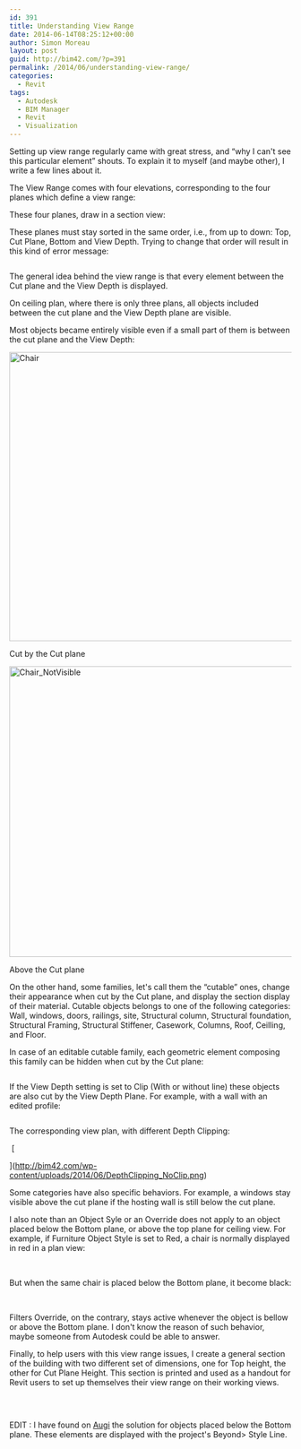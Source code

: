 ```yaml
---
id: 391
title: Understanding View Range
date: 2014-06-14T08:25:12+00:00
author: Simon Moreau
layout: post
guid: http://bim42.com/?p=391
permalink: /2014/06/understanding-view-range/
categories:
  - Revit
tags:
  - Autodesk
  - BIM Manager
  - Revit
  - Visualization
---
```

Setting up view range regularly came with great stress, and &#8220;why I can't see this particular element&#8221; shouts. To explain it to myself (and maybe other), I write a few lines about it.
  
The View Range comes with four elevations, corresponding to the four planes which define a view range:

![<img class="aligncenter wp-image-393 size-full" src="http://bim42.com/wp-content/uploads/2014/06/ViewRangeInterface.png" alt="ViewRangeInterface" width="478" height="303" srcset="https://bim42.com/wp-content/uploads/2014/06/ViewRangeInterface.png 478w, https://bim42.com/wp-content/uploads/2014/06/ViewRangeInterface-300x190.png 300w, https://bim42.com/wp-content/uploads/2014/06/ViewRangeInterface-473x300.png 473w" sizes="(max-width: 478px) 100vw, 478px" />](http://bim42.com/wp-content/uploads/2014/06/ViewRangeInterface.png)These four planes, draw in a section view:

![<img class="aligncenter wp-image-394 size-full" src="http://bim42.com/wp-content/uploads/2014/06/SectionViewPlaneDepth.png" alt="SectionViewPlaneDepth" width="813" height="513" srcset="https://bim42.com/wp-content/uploads/2014/06/SectionViewPlaneDepth.png 813w, https://bim42.com/wp-content/uploads/2014/06/SectionViewPlaneDepth-300x189.png 300w, https://bim42.com/wp-content/uploads/2014/06/SectionViewPlaneDepth-475x300.png 475w" sizes="(max-width: 813px) 100vw, 813px" />](http://bim42.com/wp-content/uploads/2014/06/SectionViewPlaneDepth.png)These planes must stay sorted in the same order, i.e., from up to down: Top, Cut Plane, Bottom and View Depth. Trying to change that order will result in this kind of error message:

![<img class="aligncenter size-full wp-image-396" src="http://bim42.com/wp-content/uploads/2014/06/ViewDepthError.png" alt="ViewDepthError" width="381" height="177" srcset="https://bim42.com/wp-content/uploads/2014/06/ViewDepthError.png 381w, https://bim42.com/wp-content/uploads/2014/06/ViewDepthError-300x139.png 300w" sizes="(max-width: 381px) 100vw, 381px" />](http://bim42.com/wp-content/uploads/2014/06/ViewDepthError.png)

The general idea behind the view range is that every element between the Cut plane and the View Depth is displayed.

On ceiling plan, where there is only three plans, all objects included between the cut plane and the View Depth plane are visible.

Most objects became entirely visible even if a small part of them is between the cut plane and the View Depth:

<div id="attachment_397" style="max-width: 603px" class="wp-caption aligncenter">
  <a href="http://bim42.com/wp-content/uploads/2014/06/Chair.png"><img class="wp-image-397 size-full" src="http://bim42.com/wp-content/uploads/2014/06/Chair.png" alt="Chair" width="593" height="516" srcset="https://bim42.com/wp-content/uploads/2014/06/Chair.png 593w, https://bim42.com/wp-content/uploads/2014/06/Chair-300x261.png 300w, https://bim42.com/wp-content/uploads/2014/06/Chair-344x300.png 344w" sizes="(max-width: 593px) 100vw, 593px" /></a>
  
  <p class="wp-caption-text">
    Cut by the Cut plane
  </p>
</div>

<div id="attachment_398" style="max-width: 597px" class="wp-caption aligncenter">
  <a href="http://bim42.com/wp-content/uploads/2014/06/Chair_NotVisible.png"><img class="wp-image-398 size-full" src="http://bim42.com/wp-content/uploads/2014/06/Chair_NotVisible.png" alt="Chair_NotVisible" width="587" height="519" srcset="https://bim42.com/wp-content/uploads/2014/06/Chair_NotVisible.png 587w, https://bim42.com/wp-content/uploads/2014/06/Chair_NotVisible-300x265.png 300w, https://bim42.com/wp-content/uploads/2014/06/Chair_NotVisible-339x300.png 339w" sizes="(max-width: 587px) 100vw, 587px" /></a>
  
  <p class="wp-caption-text">
    Above the Cut plane
  </p>
</div>

On the other hand, some families, let's call them the &#8220;cutable&#8221; ones, change their appearance when cut by the Cut plane, and display the section display of their material. Cutable objects belongs to one of the following categories: Wall, windows, doors, railings, site, Structural column, Structural foundation, Structural Framing, Structural Stiffener, Casework, Columns, Roof, Ceilling, and Floor.
  
In case of an editable cutable family, each geometric element composing this family can be hidden when cut by the Cut plane:

![<img class="aligncenter size-full wp-image-400" src="http://bim42.com/wp-content/uploads/2014/06/WhenCutInViewPlan.png" alt="WhenCutInViewPlan" width="439" height="302" srcset="https://bim42.com/wp-content/uploads/2014/06/WhenCutInViewPlan.png 439w, https://bim42.com/wp-content/uploads/2014/06/WhenCutInViewPlan-300x206.png 300w, https://bim42.com/wp-content/uploads/2014/06/WhenCutInViewPlan-436x300.png 436w" sizes="(max-width: 439px) 100vw, 439px" />](http://bim42.com/wp-content/uploads/2014/06/WhenCutInViewPlan.png)

If the View Depth setting is set to Clip (With or without line) these objects are also cut by the View Depth Plane. For example, with a wall with an edited profile:

![<img class="aligncenter size-full wp-image-413" src="http://bim42.com/wp-content/uploads/2014/06/WallSection.png" alt="WallSection" width="918" height="338" srcset="https://bim42.com/wp-content/uploads/2014/06/WallSection.png 918w, https://bim42.com/wp-content/uploads/2014/06/WallSection-300x110.png 300w, https://bim42.com/wp-content/uploads/2014/06/WallSection-500x184.png 500w" sizes="(max-width: 918px) 100vw, 918px" />](http://bim42.com/wp-content/uploads/2014/06/WallSection.png)

The corresponding view plan, with different Depth Clipping:

![<img class="aligncenter size-full wp-image-402" src="http://bim42.com/wp-content/uploads/2014/06/DepthClipping_NoClip.png" alt="DepthClipping_NoClip" width="997" height="372" srcset="https://bim42.com/wp-content/uploads/2014/06/DepthClipping_NoClip.png 997w, https://bim42.com/wp-content/uploads/2014/06/DepthClipping_NoClip-300x111.png 300w, https://bim42.com/wp-content/uploads/2014/06/DepthClipping_NoClip-500x186.png 500w" sizes="(max-width: 997px) 100vw, 997px" /><img class="aligncenter size-full wp-image-401" src="http://bim42.com/wp-content/uploads/2014/06/DepthClipping_WithoutLine.png" alt="DepthClipping_WithoutLine" width="998" height="420" srcset="https://bim42.com/wp-content/uploads/2014/06/DepthClipping_WithoutLine.png 998w, https://bim42.com/wp-content/uploads/2014/06/DepthClipping_WithoutLine-300x126.png 300w, https://bim42.com/wp-content/uploads/2014/06/DepthClipping_WithoutLine-500x210.png 500w" sizes="(max-width: 998px) 100vw, 998px" />](http://bim42.com/wp-content/uploads/2014/06/DepthClipping_WithoutLine.png) [
  
](http://bim42.com/wp-content/uploads/2014/06/DepthClipping_NoClip.png) ![<img class="aligncenter size-full wp-image-403" src="http://bim42.com/wp-content/uploads/2014/06/DepthClipping_WithLine.png" alt="DepthClipping_WithLine" width="1001" height="376" srcset="https://bim42.com/wp-content/uploads/2014/06/DepthClipping_WithLine.png 1001w, https://bim42.com/wp-content/uploads/2014/06/DepthClipping_WithLine-300x112.png 300w, https://bim42.com/wp-content/uploads/2014/06/DepthClipping_WithLine-500x187.png 500w" sizes="(max-width: 1001px) 100vw, 1001px" />](http://bim42.com/wp-content/uploads/2014/06/DepthClipping_WithLine.png)

Some categories have also specific behaviors. For example, a windows stay visible above the cut plane if the hosting wall is still below the cut plane.

I also note than an Object Syle or an Override does not apply to an object placed below the Bottom plane, or above the top plane for ceiling view. For example, if Furniture Object Style is set to Red, a chair is normally displayed in red in a plan view:

![<img class="aligncenter size-full wp-image-404" src="http://bim42.com/wp-content/uploads/2014/06/FurnitureObjectStyle_Plan_AboveBottomPlane.png" alt="FurnitureObjectStyle_Plan_AboveBottomPlane" width="415" height="233" srcset="https://bim42.com/wp-content/uploads/2014/06/FurnitureObjectStyle_Plan_AboveBottomPlane.png 415w, https://bim42.com/wp-content/uploads/2014/06/FurnitureObjectStyle_Plan_AboveBottomPlane-300x168.png 300w" sizes="(max-width: 415px) 100vw, 415px" />](http://bim42.com/wp-content/uploads/2014/06/FurnitureObjectStyle_Plan_AboveBottomPlane.png) ![<img class="aligncenter size-full wp-image-405" src="http://bim42.com/wp-content/uploads/2014/06/FurnitureObjectStyle_Section_AboveBottomPlane.png" alt="FurnitureObjectStyle_Section_AboveBottomPlane" width="867" height="392" srcset="https://bim42.com/wp-content/uploads/2014/06/FurnitureObjectStyle_Section_AboveBottomPlane.png 867w, https://bim42.com/wp-content/uploads/2014/06/FurnitureObjectStyle_Section_AboveBottomPlane-300x135.png 300w, https://bim42.com/wp-content/uploads/2014/06/FurnitureObjectStyle_Section_AboveBottomPlane-500x226.png 500w" sizes="(max-width: 867px) 100vw, 867px" />](http://bim42.com/wp-content/uploads/2014/06/FurnitureObjectStyle_Section_AboveBottomPlane.png)

But when the same chair is placed below the Bottom plane, it become black:

![<img class="aligncenter size-full wp-image-406" src="http://bim42.com/wp-content/uploads/2014/06/FurnitureObjectStyle_Plan_BelowBottomPlane.png" alt="FurnitureObjectStyle_Plan_BelowBottomPlane" width="405" height="199" srcset="https://bim42.com/wp-content/uploads/2014/06/FurnitureObjectStyle_Plan_BelowBottomPlane.png 405w, https://bim42.com/wp-content/uploads/2014/06/FurnitureObjectStyle_Plan_BelowBottomPlane-300x147.png 300w" sizes="(max-width: 405px) 100vw, 405px" />](http://bim42.com/wp-content/uploads/2014/06/FurnitureObjectStyle_Plan_BelowBottomPlane.png) ![<img class="aligncenter size-full wp-image-407" src="http://bim42.com/wp-content/uploads/2014/06/FurnitureObjectStyle_Section_BelowBottomPlane.png" alt="FurnitureObjectStyle_Section_BelowBottomPlane" width="858" height="393" srcset="https://bim42.com/wp-content/uploads/2014/06/FurnitureObjectStyle_Section_BelowBottomPlane.png 858w, https://bim42.com/wp-content/uploads/2014/06/FurnitureObjectStyle_Section_BelowBottomPlane-300x137.png 300w, https://bim42.com/wp-content/uploads/2014/06/FurnitureObjectStyle_Section_BelowBottomPlane-500x229.png 500w" sizes="(max-width: 858px) 100vw, 858px" />](http://bim42.com/wp-content/uploads/2014/06/FurnitureObjectStyle_Section_BelowBottomPlane.png)

Filters Override, on the contrary, stays active whenever the object is bellow or above the Bottom plane. I don't know the reason of such behavior, maybe someone from Autodesk could be able to answer.

Finally, to help users with this view range issues, I create a general section of the building with two different set of dimensions, one for Top height, the other for Cut Plane Height. This section is printed and used as a handout for Revit users to set up themselves their view range on their working views.

![<img class="aligncenter size-full wp-image-408" src="http://bim42.com/wp-content/uploads/2014/06/GeneralSection.png" alt="GeneralSection" width="711" height="518" srcset="https://bim42.com/wp-content/uploads/2014/06/GeneralSection.png 711w, https://bim42.com/wp-content/uploads/2014/06/GeneralSection-300x218.png 300w, https://bim42.com/wp-content/uploads/2014/06/GeneralSection-411x300.png 411w" sizes="(max-width: 711px) 100vw, 711px" />](http://bim42.com/wp-content/uploads/2014/06/GeneralSection.png)

&nbsp;

EDIT : I have found on [Augi](http://www.augi.com/library/understanding-view-range) the solution for objects placed below the Bottom plane. These elements are displayed with the project's Beyond> Style Line.

&nbsp;